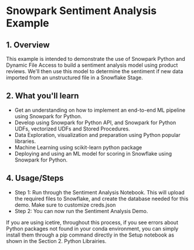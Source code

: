 # Snowpark Sentiment Analysis Example

## 1. Overview

This example is intended to demonstrate the use of Snowpark Python and Dynamic File Access to build a sentiment analysis model using product reviews. We'll then use this model to determine the sentiment if new data imported from an unstructured file in a Snowflake Stage.

## 2. What you'll learn  

- Get an understanding on how to implement an end-to-end ML pipeline using Snowpark for Python.
- Develop using Snowpark for Python API, and Snowpark for Python UDFs, vectorized UDFs and Stored Procedures.
- Data Exploration, visualization and preparation using Python popular libraries.
- Machine Learning using scikit-learn python package
- Deploying and using an ML model for scoring in Snowflake using Snowpark for Python.

## 4. Usage/Steps

* Step 1: Run through the Sentiment Analysis Notebook. This will upload the required files to Snowflake, and create the database needed for this demo. Make sure to customize creds.json
* Step 2: You can now run the Sentiment Analysis Demo.

If you are using icetire, throughout this process, if you see errors about Python packages not found in your conda environment, you can simply install them through a pip command directly in the Setup notebook as shown in the Section 2. Python Librairies.